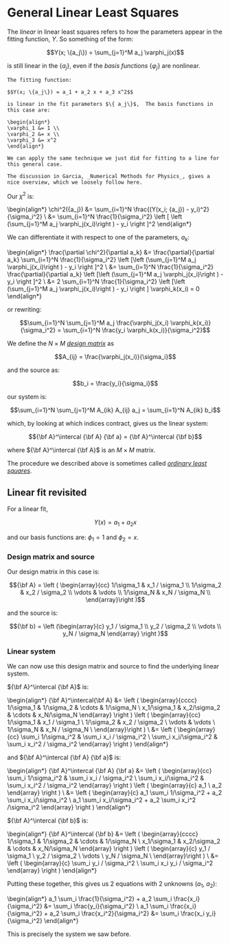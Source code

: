 # General Linear Least Squares

The _linear_ in linear least squares refers to how the parameters
appear in the fitting function, $Y$.  So something of the form:

$$Y(x; \{a_j\}) = \sum_{j=1}^M a_j \varphi_j(x)$$

is still linear in the $\{a_j\}$, even if the _basis functions_
$\{\varphi_j\}$ are nonlinear.


```{admonition} Example
The fitting function:

$$Y(x; \{a_j\}) = a_1 + a_2 x + a_3 x^2$$

is linear in the fit parameters $\{ a_j\}$,  The basis functions in this case are:

\begin{align*}
\varphi_1 &= 1 \\
\varphi_2 &= x \\
\varphi_3 &= x^2
\end{align*}

We can apply the same technique we just did for fitting to a line for this general case.
```


```{admonition} Reference
The discussion in Garcia, _Numerical Methods for Physics_, gives a nice overview, which we loosely follow here.
```

Our $\chi^2$ is:

\begin{align*}
\chi^2(\{a_j\}) &= \sum_{i=1}^N \frac{(Y(x_i; \{a_j\}) - y_i)^2}{\sigma_i^2} \\
    &= \sum_{i=1}^N \frac{1}{\sigma_i^2} \left [
          \left (\sum_{j=1}^M a_j \varphi_j(x_i)\right ) - y_i \right ]^2
\end{align*}

We can differentiate it with respect to one of the parameters, $a_k$:

\begin{align*}
\frac{\partial \chi^2}{\partial a_k}
    &= \frac{\partial}{\partial a_k}
          \sum_{i=1}^N \frac{1}{\sigma_i^2} \left [\left (\sum_{j=1}^M a_j \varphi_j(x_i)\right ) - y_i \right ]^2 \\
    &= \sum_{i=1}^N \frac{1}{\sigma_i^2}
          \frac{\partial}{\partial a_k} \left [\left (\sum_{j=1}^M a_j \varphi_j(x_i)\right ) - y_i \right ]^2 \\
    &= 2 \sum_{i=1}^N \frac{1}{\sigma_i^2} \left [\left (\sum_{j=1}^M a_j \varphi_j(x_i)\right ) - y_i \right ] \varphi_k(x_i) = 0
\end{align*}

or rewriting:

$$\sum_{i=1}^N \sum_{j=1}^M a_j \frac{\varphi_j(x_i) \varphi_k(x_i)}{\sigma_i^2} =
   \sum_{i=1}^N \frac{y_i \varphi_k(x_i)}{\sigma_i^2}$$

We define the $N\times M$ [_design matrix_](https://en.wikipedia.org/wiki/Design_matrix) as

$$A_{ij} = \frac{\varphi_j(x_i)}{\sigma_i}$$

and the source as:

$$b_i = \frac{y_i}{\sigma_i}$$

our system is:

$$\sum_{i=1}^N \sum_{j=1}^M A_{ik} A_{ij} a_j = \sum_{i=1}^N A_{ik} b_i$$

which, by looking at which indices contract, gives us the linear system:

$${\bf A}^\intercal {\bf A} {\bf a} = {\bf A}^\intercal {\bf b}$$

where ${\bf A}^\intercal {\bf A}$ is an $M\times M$ matrix.

The procedure we described above is sometimes called [_ordinary least
squares_](https://en.wikipedia.org/wiki/Ordinary_least_squares).


## Linear fit revisited

For a linear fit,

$$Y(x) = a_1 + a_2 x$$

and our basis functions are: $\phi_1 = 1$ and $\phi_2 = x$.

### Design matrix and source

Our design matrix in this case is:

$${\bf A} = \left ( \begin{array}{cc}
                1/\sigma_1 & x_1 / \sigma_1 \\
                1/\sigma_2 & x_2 / \sigma_2 \\
                \vdots & \vdots \\
                1/\sigma_N & x_N / \sigma_N \\
               \end{array}\right )$$

and the source is:

$${\bf b} = \left (\begin{array}{c} y_1 / \sigma_1 \\
                                    y_2 / \sigma_2 \\
                                    \vdots \\
                                    y_N / \sigma_N \end{array} \right )$$


### Linear system

We can now use this design matrix and source to find the underlying linear system.

${\bf A}^\intercal {\bf A}$ is:

\begin{align*}
{\bf A}^\intercal{\bf A} &= \left ( \begin{array}{cccc}
                            1/\sigma_1 & 1/\sigma_2 & \cdots & 1/\sigma_N \\
                            x_1/\sigma_1 & x_2/\sigma_2 & \cdots & x_N/\sigma_N \end{array} \right )
                            \left ( \begin{array}{cc}
                1/\sigma_1 & x_1 / \sigma_1 \\
                1/\sigma_2 & x_2 / \sigma_2 \\
                \vdots & \vdots \\
                1/\sigma_N & x_N / \sigma_N \\
               \end{array}\right ) \\
               &= \left ( \begin{array}{cc} \sum_i 1/\sigma_i^2 & \sum_i x_i / \sigma_i^2 \\
                                           \sum_i x_i/\sigma_i^2 & \sum_i x_i^2 / \sigma_i^2 \end{array} \right )
\end{align*}

and ${\bf A}^\intercal {\bf A} {\bf a}$ is:

\begin{align*}
{\bf A}^\intercal {\bf A} {\bf a} &=
   \left ( \begin{array}{cc} \sum_i 1/\sigma_i^2 & \sum_i x_i / \sigma_i^2 \\
                             \sum_i x_i/\sigma_i^2 & \sum_i x_i^2 / \sigma_i^2 \end{array} \right )
   \left ( \begin{array}{c} a_1 \\ a_2 \end{array} \right ) \\
   &= \left ( \begin{array}{c} a_1 \sum_i 1/\sigma_i^2 + a_2 \sum_i x_i/\sigma_i^2 \\
                               a_1 \sum_i x_i/\sigma_i^2 + a_2 \sum_i x_i^2 /\sigma_i^2 \end{array} \right )
                               \end{align*}


${\bf A}^\intercal {\bf b}$ is:

\begin{align*}
{\bf A}^\intercal {\bf b} &= \left ( \begin{array}{cccc}
                            1/\sigma_1 & 1/\sigma_2 & \cdots & 1/\sigma_N \\
                            x_1/\sigma_1 & x_2/\sigma_2 & \cdots & x_N/\sigma_N \end{array} \right )
           \left ( \begin{array}{c}
                y_1 / \sigma_1 \\
                y_2 / \sigma_2 \\
                \vdots \\
                y_N / \sigma_N \\
               \end{array}\right ) \\
               &= \left ( \begin{array}{c} \sum_i y_i / \sigma_i^2 \\
                                           \sum_i x_i y_i / \sigma_i^2 \end{array} \right )
\end{align*}

Putting these together, this gives us 2 equations with 2 unknowns ($a_1$, $a_2$):

\begin{align*}
a_1 \sum_i \frac{1}{\sigma_i^2} + a_2 \sum_i \frac{x_i}{\sigma_i^2} &= \sum_i \frac{y_i}{\sigma_i^2} \\
a_1 \sum_i \frac{x_i}{\sigma_i^2} + a_2 \sum_i \frac{x_i^2}{\sigma_i^2} &= \sum_i \frac{x_i y_i}{\sigma_i^2}
\end{align*}

This is precisely the system we saw before.
